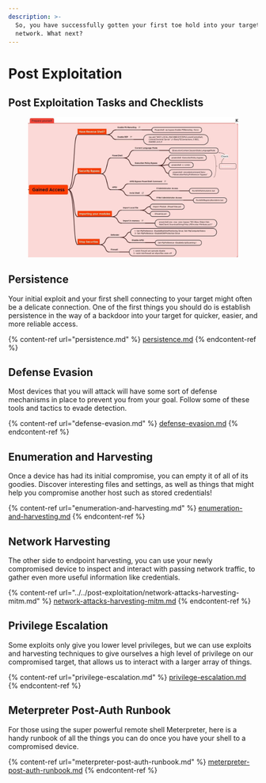 ```yaml
---
description: >-
  So, you have successfully gotten your first toe hold into your targets
  network. What next?
---
```


# Post Exploitation

## Post Exploitation Tasks and Checklists

<figure><img src="../../../.gitbook/assets/image (5).png" alt=""><figcaption></figcaption></figure>

## Persistence

Your initial exploit and your first shell connecting to your target might often be a delicate connection. One of the first things you should do is establish persistence in the way of a backdoor into your target for quicker, easier, and more reliable access.

{% content-ref url="persistence.md" %}
[persistence.md](persistence.md)
{% endcontent-ref %}

## Defense Evasion

Most devices that you will attack will have some sort of defense mechanisms in place to prevent you from your goal. Follow some of these tools and tactics to evade detection.

{% content-ref url="defense-evasion.md" %}
[defense-evasion.md](defense-evasion.md)
{% endcontent-ref %}

## Enumeration and Harvesting

Once a device has had its initial compromise, you can empty it of all of its goodies. Discover interesting files and settings, as well as things that might help you compromise another host such as stored credentials!&#x20;

{% content-ref url="enumeration-and-harvesting.md" %}
[enumeration-and-harvesting.md](enumeration-and-harvesting.md)
{% endcontent-ref %}

## Network Harvesting

The other side to endpoint harvesting, you can use your newly compromised device to inspect and interact with passing network traffic, to gather even more useful information like credentials.

{% content-ref url="../../post-exploitation/network-attacks-harvesting-mitm.md" %}
[network-attacks-harvesting-mitm.md](../../post-exploitation/network-attacks-harvesting-mitm.md)
{% endcontent-ref %}

## Privilege Escalation

Some exploits only give you lower level privileges, but we can use exploits and harvesting techniques to give ourselves a high level of privilege on our compromised target, that allows us to interact with a larger array of things.

{% content-ref url="privilege-escalation.md" %}
[privilege-escalation.md](privilege-escalation.md)
{% endcontent-ref %}

## Meterpreter Post-Auth Runbook

For those using the super powerful remote shell Meterpreter, here is a handy runbook of all the things you can do once you have your shell to a compromised device.

{% content-ref url="meterpreter-post-auth-runbook.md" %}
[meterpreter-post-auth-runbook.md](meterpreter-post-auth-runbook.md)
{% endcontent-ref %}
